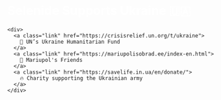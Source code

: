 <div class="short donate_header">
  <div class="wrapper-color-content">
    <h1 style="color: white; font-weight: bold; font-size: 200%;">Selenide Supports Ukraine 🇺🇦</h1>

    <div>
      <a class="link" href="https://crisisrelief.un.org/t/ukraine">
        💛 UN’s Ukraine Humanitarian Fund
      </a>
      <a class="link" href="https://mariupolisobrad.ee/index-en.html">
        💛 Mariupol's Friends
      </a>
      <a class="link" href="https://savelife.in.ua/en/donate/">
        🔥 Charity supporting the Ukrainian army
      </a>
    </div>
  </div>
</div>
